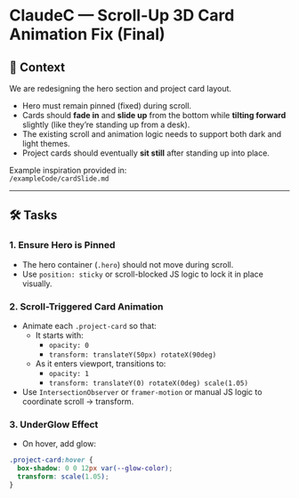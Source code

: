 # ClaudeC — Scroll-Up 3D Card Animation Fix (Final)

## 🧠 Context

We are redesigning the hero section and project card layout.

- Hero must remain pinned (fixed) during scroll.
- Cards should **fade in** and **slide up** from the bottom while **tilting forward** slightly (like they’re standing up from a desk).
- The existing scroll and animation logic needs to support both dark and light themes.
- Project cards should eventually **sit still** after standing up into place.

Example inspiration provided in:  
`/exampleCode/cardSlide.md`

---

## 🛠️ Tasks

### 1. Ensure Hero is Pinned

- The hero container (`.hero`) should not move during scroll.
- Use `position: sticky` or scroll-blocked JS logic to lock it in place visually.

### 2. Scroll-Triggered Card Animation

- Animate each `.project-card` so that:
  - It starts with:
    - `opacity: 0`
    - `transform: translateY(50px) rotateX(90deg)`
  - As it enters viewport, transitions to:
    - `opacity: 1`
    - `transform: translateY(0) rotateX(0deg) scale(1.05)`
- Use `IntersectionObserver` or `framer-motion` or manual JS logic to coordinate scroll → transform.

### 3. UnderGlow Effect

- On hover, add glow:
```css
.project-card:hover {
  box-shadow: 0 0 12px var(--glow-color);
  transform: scale(1.05);
}